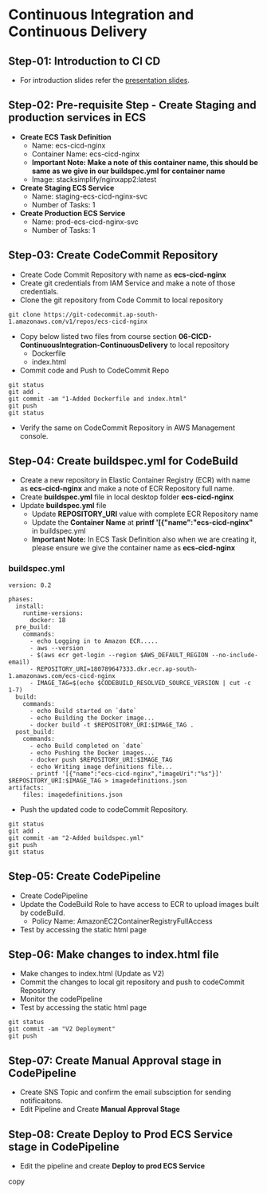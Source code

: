 # Continuous Integration and Continuous Delivery 

## Step-01: Introduction to CI CD
-  For introduction slides refer the [presentation slides](/otherfiles/presentations/AWS-FargateECS-Masterclass-Course.pdf). 

## Step-02: Pre-requisite Step - Create Staging and production services in ECS
- **Create ECS Task Definition**
  - Name: ecs-cicd-nginx 
  - Container Name: ecs-cicd-nginx  
  - **Important Note: Make a note of this container name, this should be same as we give in our buildspec.yml for container name**
  - Image: stacksimplify/nginxapp2:latest
- **Create Staging ECS Service**
  - Name: staging-ecs-cicd-nginx-svc
  - Number of Tasks: 1
- **Create Production ECS Service**
  - Name: prod-ecs-cicd-nginx-svc
  - Number of Tasks: 1  


## Step-03: Create CodeCommit Repository
- Create Code Commit Repository with name as **ecs-cicd-nginx**
- Create git credentials from IAM Service and make a note of those credentials.
- Clone the git repository from Code Commit to local repository
```
git clone https://git-codecommit.ap-south-1.amazonaws.com/v1/repos/ecs-cicd-nginx
```
- Copy below listed two files from course section **06-CICD-ContinuousIntegration-ContinuousDelivery** to local repository
  - Dockerfile 
  - index.html  
- Commit code and Push to CodeCommit Repo
```
git status
git add .
git commit -am "1-Added Dockerfile and index.html"
git push
git status
```
- Verify the same on CodeCommit Repository in AWS Management console.

## Step-04: Create buildspec.yml for CodeBuild
- Create a new repository in Elastic Container Registry (ECR) with name as **ecs-cicd-nginx** and make a note of ECR Repository full name. 
- Create **buildspec.yml** file in local desktop folder **ecs-cicd-nginx**
- Update **buildspec.yml** file
   - Update **REPOSITORY_URI** value with complete ECR Repository name 
   - Update the **Container Name** at **printf '[{"name":"ecs-cicd-nginx"** in buildspec.yml
   - **Important Note:** In ECS Task Definition also when we are creating it, please ensure we give the container name as **ecs-cicd-nginx**

### buildspec.yml

```
version: 0.2

phases:
  install:
    runtime-versions:
      docker: 18       
  pre_build:
    commands:
      - echo Logging in to Amazon ECR.....
      - aws --version
      - $(aws ecr get-login --region $AWS_DEFAULT_REGION --no-include-email)
      - REPOSITORY_URI=180789647333.dkr.ecr.ap-south-1.amazonaws.com/ecs-cicd-nginx
      - IMAGE_TAG=$(echo $CODEBUILD_RESOLVED_SOURCE_VERSION | cut -c 1-7)
  build:
    commands:
      - echo Build started on `date`
      - echo Building the Docker image...
      - docker build -t $REPOSITORY_URI:$IMAGE_TAG .
  post_build:
    commands:
      - echo Build completed on `date`
      - echo Pushing the Docker images...
      - docker push $REPOSITORY_URI:$IMAGE_TAG
      - echo Writing image definitions file...
      - printf '[{"name":"ecs-cicd-nginx","imageUri":"%s"}]' $REPOSITORY_URI:$IMAGE_TAG > imagedefinitions.json
artifacts:
    files: imagedefinitions.json
```
-  Push the updated code to codeCommit Repository.

```
git status
git add .
git commit -am "2-Added buildspec.yml"
git push
git status
```


## Step-05: Create CodePipeline
- Create CodePipeline
- Update the CodeBuild Role to have access to ECR to upload images built by codeBuild. 
  - Policy Name: AmazonEC2ContainerRegistryFullAccess
- Test by accessing the static html page

## Step-06: Make changes to index.html file
- Make changes to index.html (Update as V2)
- Commit the changes to local git repository and push to codeCommit Repository
- Monitor the codePipeline
- Test by accessing the static html page
```
git status
git commit -am "V2 Deployment"
git push
```

## Step-07: Create Manual Approval stage in CodePipeline
- Create SNS Topic and confirm the email subsciption for sending notificaitons.
- Edit Pipeline and Create **Manual Approval Stage**


## Step-08: Create Deploy to Prod ECS Service stage in CodePipeline
- Edit the pipeline and create **Deploy to prod ECS Service**


copy
